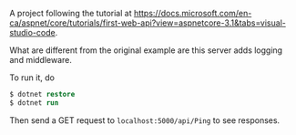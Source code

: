 A project following the tutorial at https://docs.microsoft.com/en-ca/aspnet/core/tutorials/first-web-api?view=aspnetcore-3.1&tabs=visual-studio-code.

What are different from the original example are this server adds logging and middleware.

To run it, do
```ps
$ dotnet restore
$ dotnet run
```

Then send a GET request to `localhost:5000/api/Ping` to see responses.
